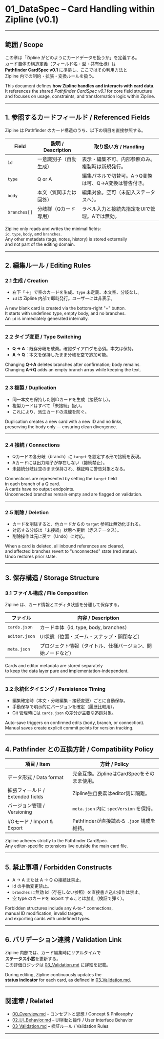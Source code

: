 # 01_DataSpec – Card Handling within Zipline (v0.1)

---

## 範囲 / Scope
この章は「Zipline がどのようにカードデータを扱うか」を定義する。  
カード自体の構造定義（フィールド名・型・共有仕様）は  
**Pathfinder CardSpec v0.1** に準拠し、ここではその利用方法と  
Zipline 内での制約・拡張・変換ルールを扱う。

This document defines **how Zipline handles and interacts with card data**.  
It references the shared *Pathfinder CardSpec v0.1* for core field structure  
and focuses on usage, constraints, and transformation logic within Zipline.

---

## 1. 参照するカードフィールド / Referenced Fields

Zipline は Pathfinder のカード構造のうち、以下の項目を直接参照する。

| Field | 説明 / Description | 取り扱い方 / Handling |
|--------|--------------------|------------------------|
| `id` | 一意識別子（自動生成） | 表示・編集不可、内部参照のみ。複製時は新規発行。 |
| `type` | Q or A | 編集パネルで切替可。A→Q変換は可、Q→A変換は警告付き。 |
| `body` | 本文（質問または回答） | 編集対象。空可（未記入ステータスへ）。 |
| `branches[]` | 分岐群（Qカード専用） | ラベル入力と接続先指定をUIで管理。Aでは無効。 |

Zipline only reads and writes the minimal fields:  
`id`, `type`, `body`, and `branches`.  
Any other metadata (tags, notes, history) is stored externally  
and not part of the editing domain.

---

## 2. 編集ルール / Editing Rules

### 2.1 生成 / Creation
- 右下「＋」で空のカードを生成。`type` 未定義、本文空、分岐なし。  
- `id` は Zipline 内部で即時発行。ユーザーには非表示。

A new blank card is created via the bottom-right "+" button.  
It starts with undefined type, empty body, and no branches.  
An `id` is immediately generated internally.

---

### 2.2 タイプ変更 / Type Switching
- **Q → A**：既存分岐を破棄。確認ダイアログを必須。本文は保持。  
- **A → Q**：本文を保持したまま分岐を空で追加可能。

Changing **Q→A** deletes branches after confirmation; body remains.  
Changing **A→Q** adds an empty branch array while keeping the text.

---

### 2.3 複製 / Duplication
- 同一本文を保持した別IDカードを生成（接続なし）。  
- 複製カードはすべて「未接続」扱い。  
- これにより、派生カードの混線を防ぐ。

Duplication creates a new card with a new ID and no links,  
preserving the body only — ensuring clean divergence.

---

### 2.4 接続 / Connections
- Qカードの各分岐（branch）に `target` を設定する形で接続を表現。  
- Aカードには出力端子が存在しない（接続禁止）。  
- 未接続分岐は空のまま保持され、検証時に警告対象となる。

Connections are represented by setting the `target` field  
in each branch of a Q card.  
A cards have no output endpoints.  
Unconnected branches remain empty and are flagged on validation.

---

### 2.5 削除 / Deletion
- カードを削除すると、他カードからの `target` 参照は無効化される。  
- 対応する分岐は「未接続」状態へ更新（赤ステータス）。  
- 削除操作は元に戻す（Undo）に対応。

When a card is deleted, all inbound references are cleared,  
and affected branches revert to "unconnected" state (red status).  
Undo restores prior state.

---

## 3. 保存構造 / Storage Structure

### 3.1 ファイル構成 / File Composition
Zipline は、カード情報とエディタ状態を分離して保存する。

| ファイル | 内容 / Description |
|-----------|--------------------|
| `cards.json` | カード本体（id, type, body, branches） |
| `editor.json` | UI状態（位置・ズーム・スナップ・開閉など） |
| `meta.json` | プロジェクト情報（タイトル、仕様バージョン、開始ノードなど） |

Cards and editor metadata are stored separately  
to keep the data layer pure and implementation-independent.

---

### 3.2 永続化タイミング / Persistence Timing
- 編集確定時（本文・分岐編集・接続変更）ごとに自動保存。  
- 手動保存で明示的にバージョンを確定（履歴比較用）。  
- Git 管理時には `cards.json` の差分が主要な追跡対象。

Auto-save triggers on confirmed edits (body, branch, or connection).  
Manual saves create explicit commit points for version tracking.

---

## 4. Pathfinder との互換方針 / Compatibility Policy

| 項目 / Item | 方針 / Policy |
|--------------|---------------|
| データ形式 / Data format | 完全互換。ZiplineはCardSpecをそのまま使用。 |
| 拡張フィールド / Extended fields | Zipline独自要素はeditor側に隔離。 |
| バージョン管理 / Versioning | `meta.json` 内に `specVersion` を保持。 |
| I/Oモード / Import & Export | Pathfinderが直接読める `.json` 構成を維持。 |

Zipline adheres strictly to the Pathfinder CardSpec.  
Any editor-specific extensions live outside the main card file.

---

## 5. 禁止事項 / Forbidden Constructs
- A → A または A → Q の接続は禁止。  
- id の手動変更禁止。  
- `branches` に無効 id（存在しない参照）を直接書き込む操作は禁止。  
- 空 type のカードを export することは禁止（検証で弾く）。

Forbidden structures include any A-to-* connections,  
manual ID modification, invalid targets,  
and exporting cards with undefined types.

---

## 6. バリデーション連携 / Validation Link
Zipline 内部では、カード編集時にリアルタイムで  
**ステータス小窓**を更新する。  
この評価ロジックは [03_Validation.md](03_Validation.md) に詳細を記載。

During editing, Zipline continuously updates the  
**status indicator** for each card, as defined in [03_Validation.md](03_Validation.md).

---

## 関連章 / Related
- [00_Overview.md](00_Overview.md) – コンセプトと思想 / Concept & Philosophy  
- [02_UI_Behavior.md](02_UI_Behavior.md) – UI挙動と操作 / User Interface Behavior  
- [03_Validation.md](03_Validation.md) – 検証ルール / Validation Rules

---
